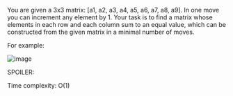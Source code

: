 You are given a 3x3 matrix: [a1, a2, a3, a4, a5, a6, a7, a8, a9].
In one move you can increment any element by 1.
Your task is to find a matrix whose elements in each row and each column sum to an equal value,
which can be constructed from the given matrix in a minimal number of moves.

For example:

![image](https://user-images.githubusercontent.com/47245335/135876894-f4d8b1ae-381a-41b0-a4ef-44182cbdce7c.png)

SPOILER:

Time complexity: O(1)

